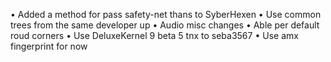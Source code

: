 • Added a method for pass safety-net thans to SyberHexen
• Use common trees from the same developer up
• Audio misc changes
• Able per default roud corners
• Use DeluxeKernel 9 beta 5 tnx to seba3567
• Use amx fingerprint for now
